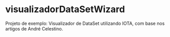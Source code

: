 # visualizadorDataSetWizard
Projeto de exemplo: Visualizador de DataSet utilizando IOTA, com base nos artigos de André Celestino.
